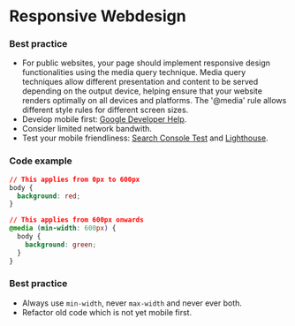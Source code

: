 # Responsive Webdesign

### Best practice

* For public websites, your page should implement responsive design functionalities using the media query technique.
Media query techniques allow different presentation and content to be served depending on the output device, helping ensure that your website renders optimally on all devices and platforms. The '@media' rule allows different style rules for different screen sizes.
* Develop mobile first: [Google Developer Help](https://developers.google.com/search/mobile-sites/mobile-seo/responsive-design).
* Consider limited network bandwith.
* Test your mobile friendliness: [Search Console Test](https://search.google.com/test/mobile-friendly) and [Lighthouse](https://developers.google.com/web/tools/lighthouse/).

### Code example

```css
// This applies from 0px to 600px
body {
  background: red;
}

// This applies from 600px onwards
@media (min-width: 600px) {
  body {
    background: green;
  }
}

```

### Best practice

* Always use `min-width`, never `max-width` and never ever both.
* Refactor old code which is not yet mobile first.
